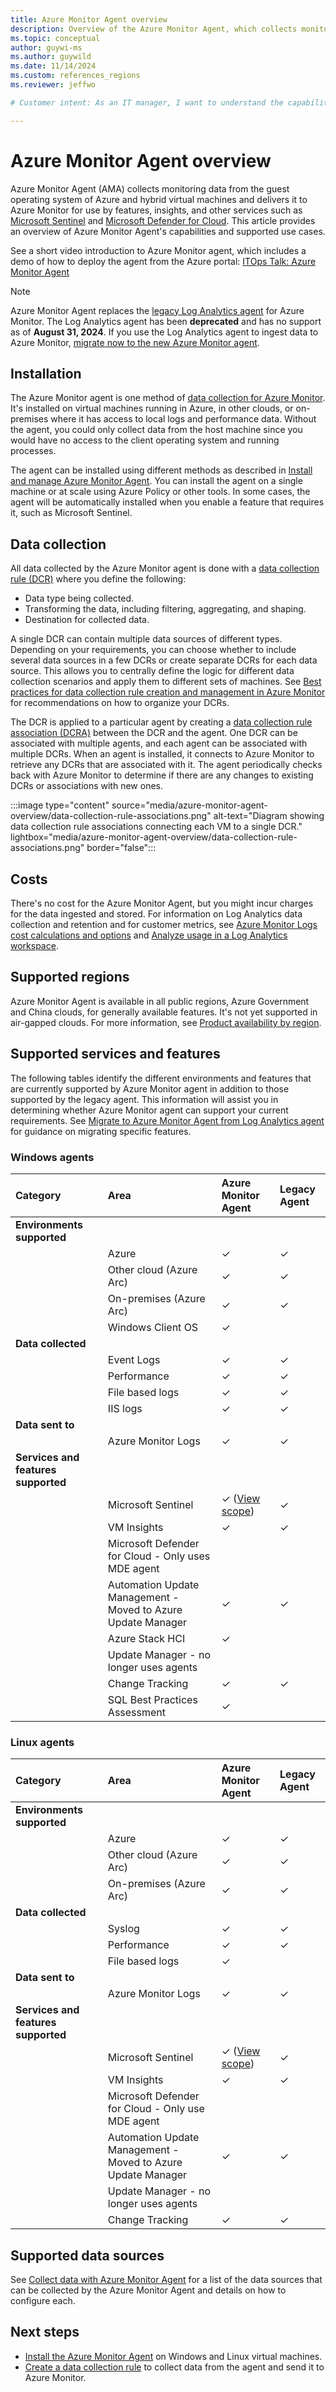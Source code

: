```yaml
---
title: Azure Monitor Agent overview
description: Overview of the Azure Monitor Agent, which collects monitoring data from the guest operating system of virtual machines.
ms.topic: conceptual
author: guywi-ms
ms.author: guywild
ms.date: 11/14/2024
ms.custom: references_regions
ms.reviewer: jeffwo

# Customer intent: As an IT manager, I want to understand the capabilities of Azure Monitor Agent to determine whether I can use the agent to collect the data I need from the operating systems of my virtual machines.

---
```


# Azure Monitor Agent overview

Azure Monitor Agent (AMA) collects monitoring data from the guest operating system of Azure and hybrid virtual machines and delivers it to Azure Monitor for use by features, insights, and other services such as [Microsoft Sentinel](/azure/sentinel/overview) and [Microsoft Defender for Cloud](/azure/defender-for-cloud/defender-for-cloud-introduction). This article provides an overview of Azure Monitor Agent's capabilities and supported use cases.

See a short video introduction to Azure Monitor agent, which includes a demo of how to deploy the agent from the Azure portal:  [ITOps Talk: Azure Monitor Agent](https://www.youtube.com/watch?v=f8bIrFU8tCs)

> [!NOTE]
> Azure Monitor Agent replaces the [legacy Log Analytics agent](./log-analytics-agent.md) for Azure Monitor. The Log Analytics agent has been **deprecated** and has no support as of **August 31, 2024**. If you use the Log Analytics agent to ingest data to Azure Monitor, [migrate now to the new Azure Monitor agent](./azure-monitor-agent-migration.md).

## Installation
The Azure Monitor agent is one method of [data collection for Azure Monitor](../data-sources.md). It's installed on virtual machines running in Azure, in other clouds, or on-premises where it has access to local logs and performance data. Without the agent, you could only collect data from the host machine since you would have no access to the client operating system and running processes.

The agent can be installed using different methods as described in [Install and manage Azure Monitor Agent](./azure-monitor-agent-manage.md). You can install the agent on a single machine or at scale using Azure Policy or other tools. In some cases, the agent will be automatically installed when you enable a feature that requires it, such as Microsoft Sentinel.

## Data collection
All data collected by the Azure Monitor agent is done with a [data collection rule (DCR)](../essentials/data-collection-rule-overview.md) where you define the following:

- Data type being collected.
- Transforming the data, including filtering, aggregating, and shaping.
- Destination for collected data.

A single DCR can contain multiple data sources of different types. Depending on your requirements, you can choose whether to include several data sources in a few DCRs or create separate DCRs for each data source. This allows you to centrally define the logic for different data collection scenarios and apply them to different sets of machines. See [Best practices for data collection rule creation and management in Azure Monitor](../essentials/data-collection-rule-best-practices.md) for recommendations on how to organize your DCRs.

The DCR is applied to a particular agent by creating a [data collection rule association (DCRA)](../essentials/data-collection-rule-overview.md#data-collection-rule-associations-dcra) between the DCR and the agent. One DCR can be associated with multiple agents, and each agent can be associated with multiple DCRs. When an agent is installed, it connects to Azure Monitor to retrieve any DCRs that are associated with it. The agent periodically checks back with Azure Monitor to determine if there are any changes to existing DCRs or associations with new ones.

:::image type="content" source="media/azure-monitor-agent-overview/data-collection-rule-associations.png" alt-text="Diagram showing data collection rule associations connecting each VM to a single DCR." lightbox="media/azure-monitor-agent-overview/data-collection-rule-associations.png" border="false":::

## Costs

There's no cost for the Azure Monitor Agent, but you might incur charges for the data ingested and stored. For information on Log Analytics data collection and retention and for customer metrics, see [Azure Monitor Logs cost calculations and options](../logs/cost-logs.md) and [Analyze usage in a Log Analytics workspace](../logs/analyze-usage.md).


## Supported regions

Azure Monitor Agent is available in all public regions, Azure Government and China clouds, for generally available features. It's not yet supported in air-gapped clouds. For more information, see [Product availability by region](https://azure.microsoft.com/global-infrastructure/services/?products=monitor&rar=true&regions=all).


## Supported services and features

The following tables identify the different environments and features that are currently supported by Azure Monitor agent in addition to those supported by the legacy agent. This information will assist you in determining whether Azure Monitor agent can support your current requirements. See [Migrate to Azure Monitor Agent from Log Analytics agent](../agents/azure-monitor-agent-migration.md) for guidance on migrating specific features.


### Windows agents

|	Category |	Area	|	Azure Monitor Agent	|	Legacy Agent |
|:---|:---|:---|:---|
|	**Environments supported**	|		|		|		|
|		|	Azure	| ✓ | ✓ |
|		|	Other cloud (Azure Arc)	| ✓ | ✓ |
|		|	On-premises (Azure Arc)	| ✓ | ✓ |
|		|	Windows Client OS	| ✓ |		|
|	**Data collected**	|		|		|		|
|		|	Event Logs	| ✓ | ✓ |
|		|	Performance	| ✓ | ✓ |
|		|	File based logs	|	✓ 	| ✓ |
|		|	IIS logs	|	✓ 	| ✓ |
|	**Data sent to**	|		|		|		|
|		|	Azure Monitor Logs	| ✓ | ✓ |
|	**Services and features supported**	|		|		|		|
|		|	Microsoft Sentinel 	|	✓ ([View scope](./azure-monitor-agent-migration.md#understand-additional-dependencies-and-services))	| ✓ |
|		|	VM Insights	|	✓ | ✓ |
|		|	Microsoft Defender for Cloud - Only uses MDE agent	|		|  |
|		|	Automation Update Management - Moved to Azure Update Manager	| ✓	| ✓ |
|   | Azure Stack HCI | ✓ |  |
|		|	Update Manager - no longer uses agents	| 	|		|
|		|	Change Tracking	| ✓ | ✓ |
|   | SQL Best Practices Assessment | ✓ |     |

### Linux agents

|	Category	|	Area	|	Azure Monitor Agent	|	Legacy Agent	|
|:---|:---|:---|:---|
|	**Environments supported**	|		|		|		|
|		|	Azure	| ✓ | ✓ |
|		|	Other cloud (Azure Arc)	| ✓ | ✓ |
|		|	On-premises (Azure Arc)	| ✓ | ✓ |
|	**Data collected**	|		|		|
|		|	Syslog	| ✓ | ✓ |
|		|	Performance	| ✓ | ✓ |
|		|	File based logs	| ✓ |		|
|	**Data sent to**	|		|		|		|
|		|	Azure Monitor Logs	| ✓ | ✓ |
|	**Services and features supported**	|		|		|		|
|		|	Microsoft Sentinel 	|	✓ ([View scope](./azure-monitor-agent-migration.md#understand-additional-dependencies-and-services))	| ✓ |
|		|	VM Insights	| ✓ |	✓ |
|		|	Microsoft Defender for Cloud - Only use MDE agent	| | |
|		|	Automation Update Management - Moved to Azure Update Manager	|	✓	| ✓ |
|		|	Update Manager - no longer uses agents	|	|	|
|		|	Change Tracking	| ✓ | ✓ |


## Supported data sources
See [Collect data with Azure Monitor Agent](./azure-monitor-agent-data-collection.md) for a list of the data sources that can be collected by the Azure Monitor Agent and details on how to configure each.

## Next steps

- [Install the Azure Monitor Agent](azure-monitor-agent-manage.md) on Windows and Linux virtual machines.
- [Create a data collection rule](./azure-monitor-agent-data-collection.md) to collect data from the agent and send it to Azure Monitor.

